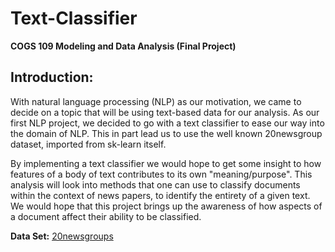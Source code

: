 # Text-Classifier
**COGS 109 Modeling and Data Analysis (Final Project)**

## Introduction:
With natural language processing (NLP) as our motivation, we came to decide on a topic that will be using text-based data for our analysis. As our first NLP project, we decided to go with a text classifier to ease our way into the domain of NLP. This in part lead us to use the well known 20newsgroup dataset, imported from sk-learn itself.

By implementing a text classifier we would hope to get some insight to how features of a body of text contributes to its own "meaning/purpose". This analysis will look into methods that one can use to classify documents within the context of news papers, to identify the entirety of a given text. We would hope that this project brings up the awareness of how aspects of a document affect their ability to be classified.

**Data Set:** [20newsgroups](http://qwone.com/~jason/20Newsgroups/)

